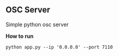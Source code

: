 OSC Server
----------

Simple python osc server

**How to run**
```
python app.py --ip '0.0.0.0' --port 7110
```
